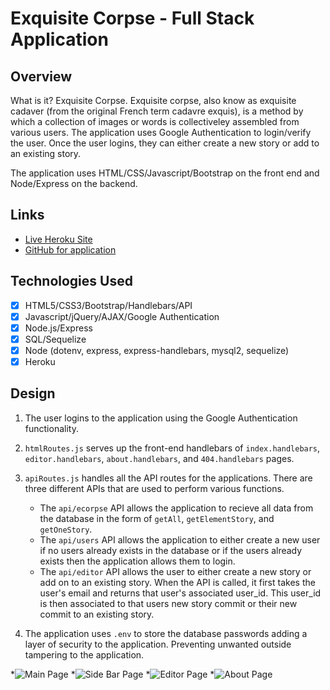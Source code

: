 # Exquisite Corpse - Full Stack Application
## Overview
What is it? Exquisite Corpse. Exquisite corpse, also know as exquisite cadaver (from the original French term cadavre exquis), is a method by which a collection of images or words is collectiveley assembled from various users. The application uses Google Authentication to login/verify the user. Once the user logins, they can either create a new story or add to an existing story. 

The application uses HTML/CSS/Javascript/Bootstrap on the front end and Node/Express on the backend.

## Links
* [Live Heroku Site](https://ecorpse.herokuapp.com/ "Live Heroku Site")
* [GitHub for application](https://github.com/matking4509/Project2_eCorpse "GitHub for application")

## Technologies Used
- [x] HTML5/CSS3/Bootstrap/Handlebars/API
- [x] Javascript/jQuery/AJAX/Google Authentication
- [x] Node.js/Express
- [x] SQL/Sequelize
- [x] Node (dotenv, express, express-handlebars, mysql2, sequelize)
- [x] Heroku

## Design
1. The user logins to the application using the Google Authentication functionality.

2. `htmlRoutes.js` serves up the front-end handlebars of `index.handlebars`, `editor.handlebars`, `about.handlebars`, and `404.handlebars` pages.

3. `apiRoutes.js` handles all the API routes for the applications. There are three different APIs that are used to perform various functions. 
    * The `api/ecorpse` API allows the application to recieve all data from the database in the form of `getAll`,       `getElementStory`, and `getOneStory`.
    * The `api/users` API allows the application to either create a new user if no users already exists in the database or if the users already exists then the application allows them to login.
    * The `api/editor` API allows the user to either create a new story or add on to an existing story. When the API is called, it first takes the user's email and returns that user's associated user_id. This user_id is then associated to that users new story commit or their new commit to an existing story.
    
4. The application uses `.env` to store the database passwords adding a layer of security to the application. Preventing unwanted outside tampering to the application.

*![Main Page](https://raw.githubusercontent.com/matking4509/Project2_eCorpse/master/wireframe/img/main.png "Main Page")
*![Side Bar Page](https://raw.githubusercontent.com/matking4509/Project2_eCorpse/master/wireframe/img/sidebar.png "Side Bar Page")
*![Editor Page](https://raw.githubusercontent.com/matking4509/Project2_eCorpse/master/wireframe/img/editor.png "Editor Page")
*![About Page](https://raw.githubusercontent.com/matking4509/Project2_eCorpse/master/wireframe/img/about.png "About Page")
